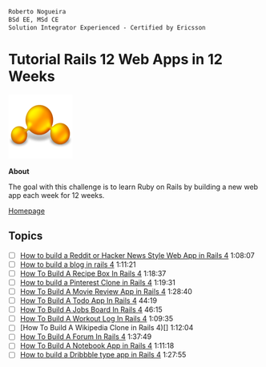 ```
Roberto Nogueira  
BSd EE, MSd CE
Solution Integrator Experienced - Certified by Ericsson
```
# Tutorial Rails 12 Web Apps in 12 Weeks

![project image](images/tutorial.png)

**About**

The goal with this challenge is to learn Ruby on Rails by building a new web app each week for 12 weeks.

[Homepage](https://www.youtube.com/playlist?list=PL23ZvcdS3XPLNdRYB_QyomQsShx59tpc-)

## Topics

* [ ] [How to build a Reddit or Hacker News Style Web App in Rails 4](https://www.youtube.com/watch?v=7-1HCWbu7iU&t=557s&list=PL23ZvcdS3XPLNdRYB_QyomQsShx59tpc-&index=1) 1:08:07
* [ ] [How to build a blog in rails 4]() 1:11:21
* [ ] [How To Build A Recipe Box In Rails 4]() 1:18:37
* [ ] [How to build a Pinterest Clone in Rails 4]() 1:19:31
* [ ] [How To Build A Movie Review App in Rails 4]() 1:28:40
* [ ] [How To Build A Todo App In Rails 4]() 44:19
* [ ] [How To Build A Jobs Board In Rails 4]() 46:15
* [ ] [How To Build A Workout Log In Rails 4]() 1:09:35
* [ ] [How To Build A Wikipedia Clone in Rails 4)[] 1:12:04
* [ ] [How To Build A Forum In Rails 4]() 1:37:49
* [ ] [How To Build A Notebook App in Rails 4]() 1:11:18
* [ ] [How to build a Dribbble type app in Rails 4]() 1:27:55
```
